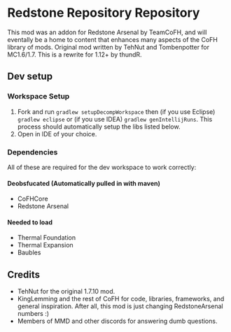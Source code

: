 Redstone Repository Repository
==============

This mod was an addon for Redstone Arsenal by TeamCoFH, and will eventally be a home to content that enhances many aspects of the CoFH library of mods. Original mod written by TehNut and Tombenpotter for MC1.6/1.7. This is a rewrite for 1.12+ by thundR. 

## Dev setup

### Workspace Setup
1. Fork and run `gradlew setupDecompWorkspace` then (if you use Eclipse) `gradlew eclipse` or (if you use IDEA) `gradlew genIntellijRuns`. This process should automatically setup the libs listed below.
2. Open in IDE of your choice.

### Dependencies
All of these are required for the dev workspace to work correctly:

#### Deobsfucated (Automatically pulled in with maven)
* CoFHCore 
* Redstone Arsenal 

#### Needed to load
* Thermal Foundation 
* Thermal Expansion
* Baubles

## Credits
 - TehNut for the original 1.7.10 mod.
 - KingLemming and the rest of CoFH for code, libraries, frameworks, and general inspiration. After all, this mod is just changing RedstoneArsenal numbers :)
 - Members of MMD and other discords for answering dumb questions. 
 
